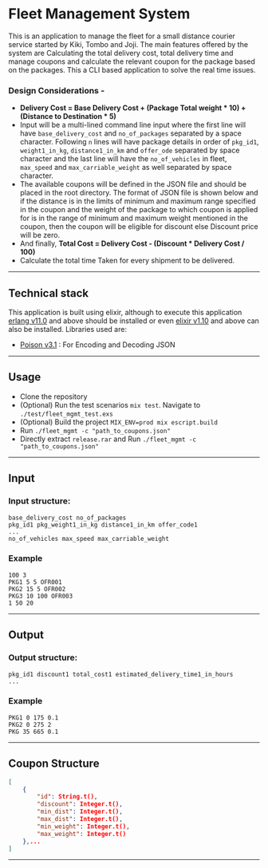 # Fleet Management System

This is an application to manage the fleet for a small distance courier service started by Kiki, Tombo and Joji. The main features offered by the system are Calculating the total delivery cost, total delivery time and manage coupons and calculate the relevant coupon for the package based on the packages. This a CLI based application to solve the real time issues. 

### Design Considerations - 

* **Delivery Cost = Base Delivery Cost + (Package Total weight * 10) + (Distance to Destination * 5)**
* Input will be a multi-lined command line input where the first line will have `base_delivery_cost` and `no_of_packages` separated by a space character. Following `n` lines will have package details in order of `pkg_id1`, `weight1_in_kg`, `distance1_in_km` and `offer_ode` separated by space character and the last line will have the `no_of_vehicles` in fleet, `max_speed` and `max_carriable_weight` as well separated by space character.
* The available coupons will be defined in the JSON file and should be placed in the root directory. The format of JSON file is shown below and if the distance is in the limits of minimum and maximum range specified in the coupon and the weight of the package to which coupon is applied for is in the range of minimum and maximum weight mentioned in the coupon, then the coupon will be eligible for discount else Discount price will be zero. 
* And finally, **Total Cost = Delivery Cost - (Discount * Delivery Cost / 100)**
* Calculate the total time Taken for every shipment to be delivered.

---

## Technical stack 

This application is built using elixir, although to execute this application [erlang v11.0](https://erlang.org/doc/installation_guide/users_guide.html) and above should be installed or even [elixir v1.10](https://elixir-lang.org/install.html) and above can also be installed. 
Libraries used are:
* [Poison v3.1](https://hex.pm/packages/poison) : For Encoding and Decoding JSON

---
## Usage

* Clone the repository
* (Optional) Run the test scenarios `mix test`. Navigate to `./test/fleet_mgmt_test.exs`
* (Optional) Build the project `MIX_ENV=prod mix escript.build`
* Run `./fleet_mgmt -c "path_to_coupons.json"`
* Directly extract `release.rar` and Run `./fleet_mgmt -c "path_to_coupons.json"`
---

## Input

### Input structure: 
```
base_delivery_cost no_of_packages
pkg_id1 pkg_weight1_in_kg distance1_in_km offer_code1
...
no_of_vehicles max_speed max_carriable_weight
```
### Example
```
100 3
PKG1 5 5 OFR001
PKG2 15 5 OFR002
PKG3 10 100 OFR003
1 50 20
```
---

## Output

### Output structure: 
```
pkg_id1 discount1 total_cost1 estimated_delivery_time1_in_hours
...
```
### Example
```
PKG1 0 175 0.1
PKG2 0 275 2
PKG 35 665 0.1
```
---
## Coupon Structure
```json
[
    {
        "id": String.t(),
        "discount": Integer.t(),
        "min_dist": Integer.t(),
        "max_dist": Integer.t(),
        "min_weight": Integer.t(),
        "max_weight": Integer.t()
    },...
]
```
---

